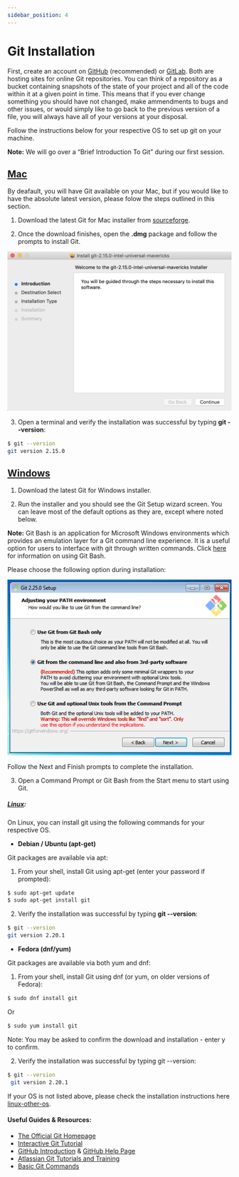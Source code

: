 ```yaml
---
sidebar_position: 4
---
```


# Git Installation



First, create an account on [GitHub][github] (recommended) or [GitLab][gitlab]. Both are hosting sites for online Git repositories. You can think of a repository as a bucket containing snapshots of the state of your project and all of the code within it at a given point in time. This means that if you ever change something you should have not changed, make ammendments to bugs and other issues, or would simply like to go back to the previous version of a file, you will always have all of your versions at your disposal.

Follow the instructions below for your respective OS to set up git on your machine.

**Note:** We will go over a “Brief Introduction To Git” during our first session. 

## **[Mac][mac-git-ref]**

By deafault, you will have Git available on your Mac, but if you would like to have the absolute latest version, please folow the steps outlined in this section.

1. Download the latest Git for Mac installer from [sourceforge](https://sourceforge.net/projects/git-osx-installer/files/).

2. Once the download finishes, open the **.dmg** package and follow the prompts to install Git.

![Mac Git Installation](../images/mac-git-install.png)

3. Open a terminal and verify the installation was successful by typing **git --version**:

```sh
$ git --version
git version 2.15.0
```

## **[Windows][windows-git-ref]**

1. Download the latest Git for Windows installer.

2. Run the installer and you should see the Git Setup wizard screen. You can leave most of the default options as they are, except where noted below. 

<!-- ![Windows Git Install](images/windows-git-install.png) -->

 **Note:** Git Bash is an application for Microsoft Windows environments which provides an emulation layer for a Git command line experience. It is a useful option for users to interface with git through written commands. Click [here][git-bash] for information on using Git Bash. 

Please choose the following option during installation:

![Windows Install settings](../images/windows-git-settings.png)

Follow the Next and Finish prompts to complete the installation. 

3. Open a Command Prompt or Git Bash from the Start menu to start using Git.

##### **[Linux][linux-git-ref]**:

On Linux, you can install git using the following commands for your respective OS.

- **Debian / Ubuntu (apt-get)**

Git packages are available via apt:

1. From your shell, install Git using apt-get (enter your password if prompted): 

```sh
$ sudo apt-get update 
$ sudo apt-get install git
```

2. Verify the installation was successful by typing **git --version**: 

```sh
$ git --version
git version 2.20.1
```

- **Fedora (dnf/yum)**

Git packages are available via both yum and dnf: 

1. From your shell, install Git using dnf (or yum, on older versions of Fedora):

```sh
$ sudo dnf install git
```

Or

```sh
$ sudo yum install git
```

Note: You may be asked to confirm the download and installation - enter y to confirm. 

2. Verify the installation was successful by typing git --version:

```sh
$ git --version
 git version 2.20.1
```

If your OS is not listed above, please check the installation instructions here [linux-other-os].


#### Useful Guides & Resources:
- [The Official Git Homepage][git-homepage]
- [Interactive Git Tutorial][git-tutorial]
- [GitHub Introduction][git-intro] & [GitHub Help Page][github-help]
- [Atlassian Git Tutorials and Training][atlassian-tutorial]
- [Basic Git Commands][commands-ref]


[github]: <https://github.com>
[gitlab]: <https://gitlab.com/>
[mac-git-ref]: <https://sourceforge.net/projects/git-osx-installer/files/>
[windows-git-ref]: <https://www.linode.com/docs/development/version-control/how-to-install-git-on-linux-mac-and-windows/>
[git-bash]: <https://www.atlassian.com/git/tutorials/git-bash>
[linux-git-ref]: <https://www.atlassian.com/git/tutorials/install-git#linux>
[linux-other-os]: <https://www.linode.com/docs/development/version-control/how-to-install-git-on-linux-mac-and-windows/>
[git-push]: <https://www.atlassian.com/git/tutorials/syncing/git-push>
[git-homepage]: <https://git-scm.com/>
[git-tutorial]: <https://try.github.io/>
[git-intro]: <https://guides.github.com/activities/hello-world/>
[github-help]: <https://help.github.com/en>
[atlassian-tutorial]: <https://www.atlassian.com/git/tutorials>
[commands-ref]: <https://confluence.atlassian.com/bitbucketserver/basic-git-commands-776639767.html>
